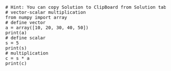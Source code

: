 <pre class="file" data-target="clipboard">
# Hint: You can copy Solution to ClipBoard from Solution tab
# vector-scalar multiplication
from numpy import array
# define vector
a = array([10, 20, 30, 40, 50])
print(a)
# define scalar
s = 5
print(s)
# multiplication
c = s * a
print(c)
</pre>

